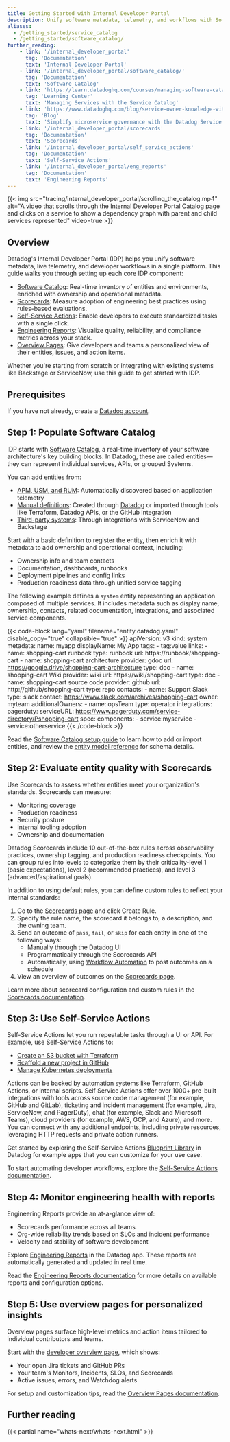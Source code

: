 ```yaml
---
title: Getting Started with Internal Developer Portal
description: Unify software metadata, telemetry, and workflows with Software Catalog, Scorecards, Self Service Actions, and engineering reports.
aliases: 
  - /getting_started/service_catalog
  - /getting_started/software_catalog/
further_reading:
    - link: '/internal_developer_portal'
      tag: 'Documentation'
      text: 'Internal Developer Portal'
    - link: '/internal_developer_portal/software_catalog/'
      tag: 'Documentation'
      text: 'Software Catalog'
    - link: 'https://learn.datadoghq.com/courses/managing-software-catalog'
      tag: 'Learning Center'
      text: 'Managing Services with the Service Catalog'
    - link: 'https://www.datadoghq.com/blog/service-owner-knowledge-with-datadog-service-catalog/'
      tag: 'Blog'
      text: 'Simplify microservice governance with the Datadog Service Catalog'
    - link: '/internal_developer_portal/scorecards'
      tag: 'Documentation'
      text: 'Scorecards'
    - link: '/internal_developer_portal/self_service_actions'
      tag: 'Documentation'
      text: 'Self-Service Actions'
    - link: '/internal_developer_portal/eng_reports'
      tag: 'Documentation'
      text: 'Engineering Reports'
---
```


{{< img src="tracing/internal_developer_portal/scrolling_the_catalog.mp4" alt="A video that scrolls through the Internal Developer Portal Catalog page and clicks on a service to show a dependency graph with parent and child services represented" video=true >}}

## Overview

Datadog's Internal Developer Portal (IDP) helps you unify software metadata, live telemetry, and developer workflows in a single platform. This guide walks you through setting up each core IDP component:

- [Software Catalog][1]: Real-time inventory of entities and environments, enriched with ownership and operational metadata.
- [Scorecards][2]: Measure adoption of engineering best practices using rules-based evaluations.
- [Self-Service Actions][3]: Enable developers to execute standardized tasks with a single click.
- [Engineering Reports][4]: Visualize quality, reliability, and compliance metrics across your stack.
- [Overview Pages][5]: Give developers and teams a personalized view of their entities, issues, and action items.

Whether you're starting from scratch or integrating with existing systems like Backstage or ServiceNow, use this guide to get started with IDP.


## Prerequisites

If you have not already, create a [Datadog account][6]. 

## Step 1: Populate Software Catalog 

IDP starts with [Software Catalog][1], a real-time inventory of your software architecture's key building blocks. In Datadog, these are called entities—they can represent individual services, APIs, or grouped Systems.

You can add entities from:

- [APM, USM, and RUM][7]: Automatically discovered based on application telemetry
- [Manual definitions][8]: Created through [Datadog][9] or imported through tools like Terraform, Datadog APIs, or the GitHub integration
- [Third-party systems][10]: Through integrations with ServiceNow and Backstage

Start with a basic definition to register the entity, then enrich it with metadata to add ownership and operational context, including:
- Ownership info and team contacts
- Documentation, dashboards, runbooks
- Deployment pipelines and config links
- Production readiness data through unified service tagging

The following example defines a `system` entity representing an application composed of multiple services. It includes metadata such as display name, ownership, contacts, related documentation, integrations, and associated service components.

{{< code-block lang="yaml" filename="entity.datadog.yaml" disable_copy="true" collapsible="true" >}}
apiVersion: v3
  kind: system
  metadata:
    name: myapp
    displayName: My App
    tags:
      - tag:value
    links:
      - name: shopping-cart runbook
        type: runbook
        url: https://runbook/shopping-cart
      - name: shopping-cart architecture
        provider: gdoc
        url: https://google.drive/shopping-cart-architecture
        type: doc
      - name: shopping-cart Wiki
        provider: wiki
        url: https://wiki/shopping-cart
        type: doc
      - name: shopping-cart source code
        provider: github
        url: http://github/shopping-cart
        type: repo
    contacts:
      - name: Support Slack
        type: slack
        contact: https://www.slack.com/archives/shopping-cart
    owner: myteam
    additionalOwners:
      - name: opsTeam
        type: operator
  integrations:
    pagerduty:
      serviceURL: https://www.pagerduty.com/service-directory/Pshopping-cart
  spec:
    components:
      - service:myservice
      - service:otherservice
{{< /code-block >}}

Read the [Software Catalog setup guide][11] to learn how to add or import entities, and review the [entity model reference][12] for schema details.

## Step 2: Evaluate entity quality with Scorecards

Use Scorecards to assess whether entities meet your organization's standards. Scorecards can measure:
- Monitoring coverage
- Production readiness
- Security posture
- Internal tooling adoption
- Ownership and documentation

Datadog Scorecards include 10 out-of-the-box rules across observability practices, ownership tagging, and production readiness checkpoints. You can group rules into levels to categorize them by their criticality-level 1 (basic expectations), level 2 (recommended practices), and level 3 (advanced/aspirational goals).

In addition to using default rules, you can define custom rules to reflect your internal standards:

1. Go to the [Scorecards page][13] and click Create Rule.
1. Specify the rule name, the scorecard it belongs to, a description, and the owning team.
1. Send an outcome of `pass`, `fail`, or `skip` for each entity in one of the following ways:
   - Manually through the Datadog UI
   - Programmatically through the Scorecards API
   - Automatically, using [Workflow Automation][14] to post outcomes on a schedule
1. View an overview of outcomes on the [Scorecards page][13].

Learn more about scorecard configuration and custom rules in the [Scorecards documentation][2].

## Step 3: Use Self-Service Actions

Self-Service Actions let you run repeatable tasks through a UI or API. For example, use Self-Service Actions to:
- [Create an S3 bucket with Terraform][16]
- [Scaffold a new project in GitHub][17]
- [Manage Kubernetes deployments][18]

Actions can be backed by automation systems like Terraform, GitHub Actions, or internal scripts. Self Service Actions offer over 1000+ pre-built integrations with tools across source code management (for example, GitHub and GitLab), ticketing and incident management (for example, Jira, ServiceNow, and PagerDuty), chat (for example, Slack and Microsoft Teams), cloud providers (for example, AWS, GCP, and Azure), and more. You can connect with any additional endpoints, including private resources, leveraging HTTP requests and private action runners.

Get started by exploring the Self-Service Actions [Blueprint Library][19] in Datadog for example apps that you can customize for your use case. 

To start automating developer workflows, explore the [Self-Service Actions documentation][3].

## Step 4: Monitor engineering health with reports

Engineering Reports provide an at-a-glance view of:
- Scorecards performance across all teams
- Org-wide reliability trends based on SLOs and incident performance
- Velocity and stability of software development

Explore [Engineering Reports][20] in the Datadog app. These reports are automatically generated and updated in real time. 

Read the [Engineering Reports documentation][4] for more details on available reports and configuration options.

## Step 5: Use overview pages for personalized insights

Overview pages surface high-level metrics and action items tailored to individual contributors and teams.

Start with the [developer overview page][21], which shows:
- Your open Jira tickets and GitHub PRs
- Your team's Monitors, Incidents, SLOs, and Scorecards
- Active issues, errors, and Watchdog alerts

For setup and customization tips, read the [Overview Pages documentation][22].


## Further reading

{{< partial name="whats-next/whats-next.html" >}}

[1]: /internal_developer_portal/software_catalog/
[2]: /internal_developer_portal/scorecards/
[3]: /internal_developer_portal/self_service_actions
[4]: /internal_developer_portal/eng_reports
[5]: /internal_developer_portal/overview_pages
[6]: https://www.datadoghq.com/
[7]: /internal_developer_portal/software_catalog/set_up/discover_entities/
[8]: /internal_developer_portal/software_catalog/set_up/create_entities/
[9]: https://app.datadoghq.com/software
[10]: /internal_developer_portal/software_catalog/set_up/import_entities/
[11]: /internal_developer_portal/software_catalog/set_up/
[12]: /internal_developer_portal/software_catalog/entity_model/entity_types/
[13]: https://app.datadoghq.com/software/scorecards
[14]: https://app.datadoghq.com/workflow/blueprints?selected_category=SCORECARDS
[16]: https://app.datadoghq.com/app-builder/apps/edit?startModalOpen=false&template=create-new-s3-bucket&viewMode=templatePreview
[17]: https://app.datadoghq.com/app-builder/apps/edit?startModalOpen=false&template=scaffold-github&viewMode=templatePreview
[18]: https://app.datadoghq.com/app-builder/apps/edit?startModalOpen=false&template=manage-kubernetes-deployments&viewMode=templatePreview
[19]: https://app.datadoghq.com/software/self-service-actions
[20]: https://app.datadoghq.com/idp/reports
[21]: https://app.datadoghq.com/idp/overview/developer
[22]: /internal_developer_portal/overview_pages/